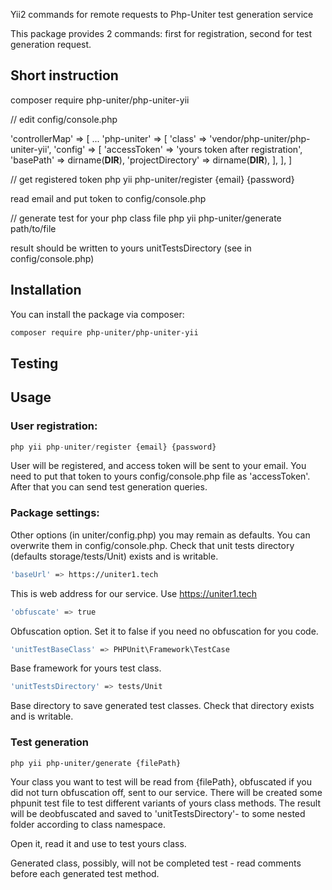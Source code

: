 Yii2 commands for remote requests to Php-Uniter test generation service

This package provides 2 commands: first for registration, second for test generation request.

## Short instruction
composer require php-uniter/php-uniter-yii

// edit config/console.php

'controllerMap' => [
...
    'php-uniter' => [
        'class' => 'vendor/php-uniter/php-uniter-yii',
        'config' => [
            'accessToken'         => 'yours token after registration',
            'basePath'            => dirname(__DIR__),
            'projectDirectory'    => dirname(__DIR__),
        ],
    ],
]

// get registered token
php yii php-uniter/register {email} {password}

read email and put token to config/console.php

// generate test for your php class file
php yii php-uniter/generate path/to/file

result should be written to yours unitTestsDirectory (see in config/console.php)


## Installation

You can install the package via composer:

```bash
composer require php-uniter/php-uniter-yii
```
## Testing

## Usage

### User registration:
```php
php yii php-uniter/register {email} {password}
```
User will be registered, and access token will be sent to your email. You need to put that token to yours config/console.php file as 'accessToken'. After that you can send test generation queries.

### Package settings:

Other options (in uniter/config.php) you may remain as defaults. You can overwrite them in config/console.php. Check that unit tests directory (defaults storage/tests/Unit) exists and is writable.


```bash
'baseUrl' => https://uniter1.tech
```
This is web address for our service. Use https://uniter1.tech

```bash
'obfuscate' => true
```
Obfuscation option. Set it to false if you need no obfuscation for you code.
```bash
'unitTestBaseClass' => PHPUnit\Framework\TestCase
```
Base framework for yours test class.
```bash
'unitTestsDirectory' => tests/Unit
```
Base directory to save generated test classes. Check that directory exists and is writable.

### Test generation
```bash
php yii php-uniter/generate {filePath}
```
Your class you want to test will be read from {filePath}, obfuscated if you did not turn obfuscation off, sent to our service. There will be created some phpunit test file to test different variants of yours class methods. The result will be deobfuscated and saved to 'unitTestsDirectory'- to some nested folder according to class namespace.

Open it, read it and use to test yours class.

Generated class, possibly, will not be completed test - read comments before each generated test method.